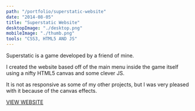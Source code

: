 ```yaml
---
path: "/portfolio/superstatic-website"
date: "2014-08-05"
title: "Superstatic Website"
desktopImage: "./desktop.png"
mobileImage: "./thumb.png"
tools: "CSS3, HTML5 AND JS"
---
```

Superstatic is a game developed by a friend of mine. 

I created the website based off of the main menu inside the game itself using a nifty HTML5 canvas and some clever JS. 

It is not as responsive as some of my other projects, but I was very pleased with it because of the canvas effects. 

[VIEW WEBSITE](http://sleepystudios.net/superstatic/)
